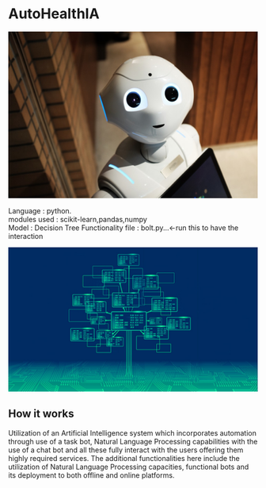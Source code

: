# AutoHealthIA

![](imgs/dec1.jpg)

Language     : python. <br />
modules used : scikit-learn,pandas,numpy <br />
Model        : Decision Tree
Functionality file : bolt.py...<-run this to have the interaction

![](imgs/dec.png)

## How it works

Utilization of an Artificial Intelligence system which incorporates automation through use of a task bot, Natural Language Processing capabilities with the use of a chat bot and all these fully interact with the users offering them highly required services. The additional functionalities here include the utilization of Natural Language Processing capacities, functional bots and its deployment to both offline and online platforms.
